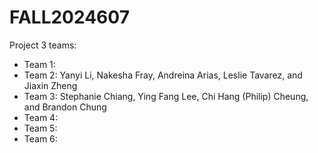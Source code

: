 # FALL2024607

Project 3 teams:

- Team 1:
- Team 2: Yanyi Li, Nakesha Fray, Andreina Arias, Leslie Tavarez, and Jiaxin Zheng
- Team 3: Stephanie Chiang, Ying Fang Lee, Chi Hang (Philip) Cheung, and Brandon Chung
- Team 4:
- Team 5:
- Team 6:

